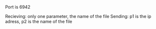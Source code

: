 Port is 6942

Recieving: only one parameter, the name of the file
Sending: p1 is the ip adress, p2 is the name of the file
